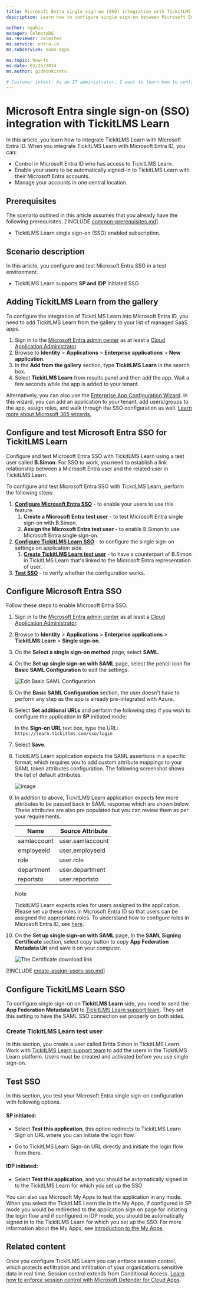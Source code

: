 ```yaml
---
title: Microsoft Entra single sign-on (SSO) integration with TickitLMS Learn
description: Learn how to configure single sign-on between Microsoft Entra ID and TickitLMS Learn.

author: nguhiu
manager: CelesteDG
ms.reviewer: celested
ms.service: entra-id
ms.subservice: saas-apps

ms.topic: how-to
ms.date: 03/25/2024
ms.author: gideonkiratu

# Customer intent: As an IT administrator, I want to learn how to configure single sign-on between Microsoft Entra ID and TickitLMS Learn so that I can control who has access to TickitLMS Learn, enable automatic sign-in with Microsoft Entra accounts, and manage my accounts in one central location.
---
```


# Microsoft Entra single sign-on (SSO) integration with TickitLMS Learn

In this article,  you learn how to integrate TickitLMS Learn with Microsoft Entra ID. When you integrate TickitLMS Learn with Microsoft Entra ID, you can:

- Control in Microsoft Entra ID who has access to TickitLMS Learn.
- Enable your users to be automatically signed-in to TickitLMS Learn with their Microsoft Entra accounts.
- Manage your accounts in one central location.

## Prerequisites
The scenario outlined in this article assumes that you already have the following prerequisites:
[!INCLUDE [common-prerequisites.md](~/identity/saas-apps/includes/common-prerequisites.md)]
- TickitLMS Learn single sign-on (SSO) enabled subscription.

## Scenario description

In this article,  you configure and test Microsoft Entra SSO in a test environment.

- TickitLMS Learn supports **SP and IDP** initiated SSO

## Adding TickitLMS Learn from the gallery

To configure the integration of TickitLMS Learn into Microsoft Entra ID, you need to add TickitLMS Learn from the gallery to your list of managed SaaS apps.

1. Sign in to the [Microsoft Entra admin center](https://entra.microsoft.com) as at least a [Cloud Application Administrator](~/identity/role-based-access-control/permissions-reference.md#cloud-application-administrator).
1. Browse to **Identity** > **Applications** > **Enterprise applications** > **New application**.
1. In the **Add from the gallery** section, type **TickitLMS Learn** in the search box.
1. Select **TickitLMS Learn** from results panel and then add the app. Wait a few seconds while the app is added to your tenant.

 Alternatively, you can also use the [Enterprise App Configuration Wizard](https://portal.office.com/AdminPortal/home?Q=Docs#/azureadappintegration). In this wizard, you can add an application to your tenant, add users/groups to the app, assign roles, and walk through the SSO configuration as well. [Learn more about Microsoft 365 wizards.](/microsoft-365/admin/misc/azure-ad-setup-guides)

<a name='configure-and-test-azure-ad-sso-for-tickitlms-learn'></a>

## Configure and test Microsoft Entra SSO for TickitLMS Learn

Configure and test Microsoft Entra SSO with TickitLMS Learn using a test user called **B.Simon**. For SSO to work, you need to establish a link relationship between a Microsoft Entra user and the related user in TickitLMS Learn.

To configure and test Microsoft Entra SSO with TickitLMS Learn, perform the following steps:

1. **[Configure Microsoft Entra SSO](#configure-azure-ad-sso)** - to enable your users to use this feature.
   1. **Create a Microsoft Entra test user** - to test Microsoft Entra single sign-on with B.Simon.
   1. **Assign the Microsoft Entra test user** - to enable B.Simon to use Microsoft Entra single sign-on.
1. **[Configure TickitLMS Learn SSO](#configure-tickitlms-learn-sso)** - to configure the single sign-on settings on application side.
   1. **[Create TickitLMS Learn test user](#create-tickitlms-learn-test-user)** - to have a counterpart of B.Simon in TickitLMS Learn that's linked to the Microsoft Entra representation of user.
1. **[Test SSO](#test-sso)** - to verify whether the configuration works.

<a name='configure-azure-ad-sso'></a>

## Configure Microsoft Entra SSO

Follow these steps to enable Microsoft Entra SSO.

1. Sign in to the [Microsoft Entra admin center](https://entra.microsoft.com) as at least a [Cloud Application Administrator](~/identity/role-based-access-control/permissions-reference.md#cloud-application-administrator).
1. Browse to **Identity** > **Applications** > **Enterprise applications** > **TickitLMS Learn** > **Single sign-on**.
1. On the **Select a single sign-on method** page, select **SAML**.
1. On the **Set up single sign-on with SAML** page, select the pencil icon for **Basic SAML Configuration** to edit the settings.

   ![Edit Basic SAML Configuration](common/edit-urls.png)

1. On the **Basic SAML Configuration** section, the user doesn't have to perform any step as the app is already pre-integrated with Azure.

1. Select **Set additional URLs** and perform the following step if you wish to configure the application in **SP** initiated mode:

   In the **Sign-on URL** text box, type the URL:
   `https://learn.tickitlms.com/sso/login`

1. Select **Save**.

1. TickitLMS Learn application expects the SAML assertions in a specific format, which requires you to add custom attribute mappings to your SAML token attributes configuration. The following screenshot shows the list of default attributes.

   ![image](common/default-attributes.png)

1. In addition to above, TickitLMS Learn application expects few more attributes to be passed back in SAML response which are shown below. These attributes are also pre populated but you can review them as per your requirements.

   | Name        | Source Attribute |
   | ----------- | ---------------- |
   | samlaccount | user.samlaccount |
   | employeeid  | user.employeeid  |
   | role        | user.role        |
   | department  | user.department  |
   | reportsto   | user.reportsto   |

   > [!NOTE]
   > TickitLMS Learn expects roles for users assigned to the application. Please set up these roles in Microsoft Entra ID so that users can be assigned the appropriate roles. To understand how to configure roles in Microsoft Entra ID, see [here](~/identity-platform/howto-add-app-roles-in-apps.md#app-roles-ui).

1. On the **Set up single sign-on with SAML** page, In the **SAML Signing Certificate** section, select copy button to copy **App Federation Metadata Url** and save it on your computer.

   ![The Certificate download link](common/copy-metadataurl.png)

<a name='create-an-azure-ad-test-user'></a>

[!INCLUDE [create-assign-users-sso.md](~/identity/saas-apps/includes/create-assign-users-sso.md)]

## Configure TickitLMS Learn SSO

To configure single sign-on on **TickitLMS Learn** side, you need to send the **App Federation Metadata Url** to [TickitLMS Learn support team](mailto:support@tickitlms.com). They set this setting to have the SAML SSO connection set properly on both sides.

### Create TickitLMS Learn test user

In this section, you create a user called Britta Simon in TickitLMS Learn. Work with [TickitLMS Learn support team](mailto:support@tickitlms.com) to add the users in the TickitLMS Learn platform. Users must be created and activated before you use single sign-on.

## Test SSO

In this section, you test your Microsoft Entra single sign-on configuration with following options.

#### SP initiated:

- Select **Test this application**, this option redirects to TickitLMS Learn Sign on URL where you can initiate the login flow.

- Go to TickitLMS Learn Sign-on URL directly and initiate the login flow from there.

#### IDP initiated:

- Select **Test this application**, and you should be automatically signed in to the TickitLMS Learn for which you set up the SSO

You can also use Microsoft My Apps to test the application in any mode. When you select the TickitLMS Learn tile in the My Apps, if configured in SP mode you would be redirected to the application sign on page for initiating the login flow and if configured in IDP mode, you should be automatically signed in to the TickitLMS Learn for which you set up the SSO. For more information about the My Apps, see [Introduction to the My Apps](https://support.microsoft.com/account-billing/sign-in-and-start-apps-from-the-my-apps-portal-2f3b1bae-0e5a-4a86-a33e-876fbd2a4510).

## Related content

Once you configure TickitLMS Learn you can enforce session control, which protects exfiltration and infiltration of your organization’s sensitive data in real time. Session control extends from Conditional Access. [Learn how to enforce session control with Microsoft Defender for Cloud Apps](/cloud-app-security/proxy-deployment-any-app).
